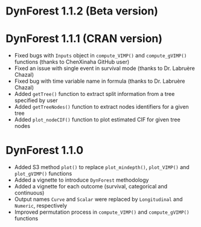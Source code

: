 # DynForest 1.1.2 (Beta version)

# DynForest 1.1.1 (CRAN version)

-   Fixed bugs with `Inputs` object in `compute_VIMP()` and `compute_gVIMP()` functions (thanks to ChenXinaha GitHub user)
-   Fixed an issue with single event in survival mode (thanks to Dr. Labruère Chazal)
-   Fixed bug with time variable name in formula (thanks to Dr. Labruère Chazal)
-   Added `getTree()` function to extract split information from a tree specified by user
-   Added `getTreeNodes()` function to extract nodes identifiers for a given tree
-   Added `plot_nodeCIF()` function to plot estimated CIF for given tree nodes

# DynForest 1.1.0

-   Added S3 method `plot()` to replace `plot_mindepth()`, `plot_VIMP()` and `plot_gVIMP()` functions
-   Added a vignette to introduce `DynForest` methodology
-   Added a vignette for each outcome (survival, categorical and continuous)
-   Output names `Curve` and `Scalar` were replaced by `Longitudinal` and `Numeric`, respectively
-   Improved permutation process in `compute_VIMP()` and `compute_gVIMP()` functions
